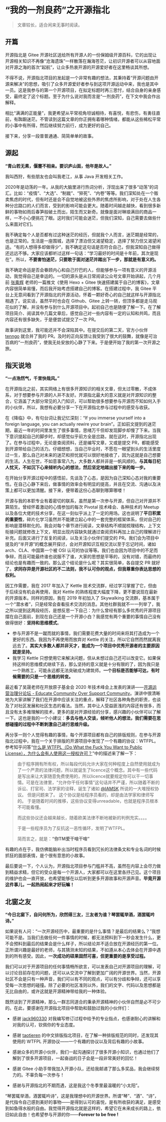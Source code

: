 # “我的一剂良药”之开源指北

> 文章较长，适合闲来无事时阅读。

## 开篇

开源指北是 Gitee 开源社区送给所有开源人的一份保姆级开源百科，它的出现让开源相关知识不再像“沧海遗珠”一样散落在瀚海苍茫，让初识开源者可以从容地面对开源之海的首次“起航”，让众多热衷开源的开源爱好者在这里畅谈其所想。

不得不说，开源指北项目的发起是一个非常有趣的想法，其秉持着“开源问题由开源来解决”的思想，吸引了众多开源爱好者参与到这项开源运动中来，我也是其中一员。这是我参与的第一个开源项目，在拟定标题时再三思忖，结合自身的亲身感受，最终定了这个标题。至于为什么说对我而言是“一剂良药”，在下文中我会作出解释。

相比“满满的正能量”，我更希望从平常视角坦诚相待，有喜悦，有悲伤，有勇往直前，有踟蹰迷茫。不管读到这篇文章的你正拥有着哪种情绪，都能从这些稀松平常的小事中有所得，然后继续努力前行，成为更好的自己。

接下来，分享一段普普通通、简简单单的故事。

## 源起

**“青山若无素，偃蹇不相亲。要识庐山面，他年是故人。”** 

我叫西狩，有些朋友也会叫我老江，从事 Java 开发相关工作。

2020年是动荡的一年。从我的大脑里进行热词分析，浮现出来了很多“动荡”的词汇。比如：“疫情”、“大选”、“制裁”、“猝死”、“内卷”等等。我们深知处在一个贩卖焦虑的时代，但有时还是会不自觉地被这些外界的焦虑所影响，对于处在人生各种分岔路口的人们而言，受到的影响可能会更大。随着时间越走越快，看到很多新鲜的事物如雨后春笋般破土而出，陌生而又新奇。就像是面对琳琅满目的商品一样，一不小心便挑花了眼。这时我们可能会迷茫，但我们深知，自己需要去做些什么来面对它们。

我不确定每个人是否都有过这种迷茫的经历，但就我个人而言，迷茫期是经常的，也是正常的。生活是一座围城，选择了漂泊但又渴望稳定，选择了努力但又渴望闲适。“有的人想得多却做得少”，我不确定这句话是否符合自己，但我深知自己做得还远远不够。大家应该都听过这样一句话：“学习最好的时间是十年前，其次是现在”。所以，**不要害怕迷茫，只要敢于面对迷茫并踏出下一步，那就是有意义的。** 

我不确定命运是否会眷顾内心和自己拧巴的人，但能够参与一项有意义的开源活动，我觉得自己是幸运的。一切的源头是从日常阅读公众号文章开始讲起，几个月前 [张乘辉](https://github.com/objcoding) 老师的一篇推文《使用 Hexo + Gitee 快速搭建属于自己的博客》，文章内容很简单易懂，而后我开始考虑搭建自己的博客。在搭建过程中，我 Gitee 平台上无意间看到了开源指北的开源活动，怀着一颗好奇心的自己就这样与开源指北相遇了。说实话，虽然平时也会在 Github、Gitee 上转一转，但顶多都是走马观花似的了解，并没有参与到什么开源项目中。起初自己也是随便了解一下。在了解项目简介、阅读其中几篇文章后，感觉自己对一些内容有一定的认知和共鸣，而且内容还有很多缺失，于是便尝试提交了一次 PR。

故事讲到这里，我可能还并不会深陷其中。在提交后的第二天，官方小伙伴 [tenngo](https://gitee.com/tenngoxars) 就合并了我的 PR。及时的正向反馈让我受到了很大的鼓舞，就像是可治百病的“一剂良药”，使我无处安放的心静了下来。于是便开始了我的第一次开源之旅。

## 指天说地

**“一点浩然气，千里快哉风。”** 

在开源指北之前，其实网络上有很多开源知识的相关文章，但太过零散，不成体系，对于想要参与开源的人并不友好。开源指北最大的意义就是对开源知识的整合，它涵盖了大部分常见的入门知识，可以帮助很多想要参与开源而不知如何入手的小伙伴，所以，我想有必要分享一下在开源指北参与过程中的感受与收获。

在《降临》中，有句台词让我记忆深刻：“If you immerse yourself into a foreign language, you can actually rewire your brain”。正如前文提到的迷茫期，最近一年的时间里发生了很多事情，思绪万千但却发现脚步却慢了下来。当我下意识提起自己的脚步时，却感觉似乎前方全是岔路，就在这时，开源指北出现了。在参与过程中，无论是查阅资料，还是编写文章，又或是提交 PR，都能感受到开源带给自己的活力。仔细想想，当自己毕业时，不愿在一眼望到头的生活里度过一生，那么自己对未来的迷茫和担忧就可以很好地接收了，因为这就是自己想要的生活。人生在世，不如意事常八九，大多数人都并非是一帆风顺的。**与其每日杞人忧天，不如沉下心来倾听内心的想法，然后坚定地踏出接下来的每一步。** 

在开始分享开源过程中的感悟前，先谈及了心态，是因为自己深知心态对我的重要性。在自己心静下来后，做事情的效率会有明显的提高，并且在交流、沟通以及决策上都可以更加清醒。接下来，便带着这份心态聊到哪算哪喽！

开源与我的本职专业有着密切的联系，虽然是第一次参与开源，但自己对开源并不算陌生。曾经怀着激动的心情参加的每次 Pivotal 技术峰会、各种技术的 Meetup 以及各位大佬的技术分享，在这一刻似乎派上了一定的用场。这也说明了**平日积累的重要性**，碎片化学习虽然并不能建立起心中的一套完整的框架体系，但对自己的影响是潜移默化的。我会对每个章节进行阅读，文章结构不顺就梳理结构，上下文衔接问题就修改上下文，明显出现内容缺失就通过查阅资料再加上自己的理解进行补充。后面又进行了反复的阅读，以及关注小伙伴们提交的 PR。我们会为项目中提及的“半开源”的概念展开探讨，会对开源知识互相交流以至于忘记时间，诸如 arch、CLA、中国第一个被 OSI 认可的协议等等。我们也会因为项目中的不足而争辩，而且可能最终谁也说服不了谁，大家的思想是平等的，没有对错，而最终的结论也是有趣而一致的。那么这个结论是什么呢？其实很简单，各自提交 PR 就好了。**求同存异是开源社区的不二法则，我不认可你的观点，但我尊重你表达思想的权利。** 

因工作需要，我在 2017 年加入了 Kettle 技术交流群，经过学习掌握了它，但由于后续没有机会再使用，我对 Kettle 的熟练程度大幅度下降，更不要说现在最新的开源版本。同样的原因，我在 2019 年初加入了 Skywalking 交流群，基本属于一个“潜水者”，只是经常会查看技术交流的消息。其他社群我就不一一列举了，我之所以提到这两段经历，是想反思一下自己：为什么曾经有那么多优秀的开源项目摆在自己面前，到现在自己还是一个开源小白？我感觉有两个重要的事情自己没有做得很好：**坚持和思维模式**。

- 参与开源不是一蹴而就的事情，我们需要花费大量的时间来将其打造成为一个更好的东西。我因为不再使用而放弃对 Kettle 的关注，所以它自然而然就离我远去了。**其实大多数人都并非天才，能成为一个项目中优秀开源者的主要原因就是坚持。** 
- 我学习 Kettle 只想使用它来解决问题，但从未想过自己还可以改变它。如果保持这样的思维模式继续下去，那么坚持的意义就是十分有限的了，因为我只是一个熟练工，可能永远都无法突破成为建筑师。**一个目标是否能够可达，有时候需要的只是一个思维的转变。** 

最近看了吴晟老师在开放原子基金会 2020 年技术峰会上发表的演讲——[开源运营治理分论坛 - Educate Community Over Support Community](https://www.bilibili.com/video/BV125411E7GK?p=1&share_medium=iphone&share_plat=ios&share_source=QQ&share_tag=s_i&timestamp=1611211180&unique_k=ZKplUv)。演讲中很清晰地为大家讲解了我们在开源中应该关注的重点，解释了社区各种角色的职责，也谈及了对社区发展和社区生态的看法。当然，其中让人受益匪浅的内容还有很多，而且没有太多难理解的技术，更多的是对开源经验的分享，感兴趣的小伙伴可以了解一下。这也是我的一个小建议：**多去与他人交谈，倾听他人的想法，我们需要在思想碰撞的过程中不断刺激自己进行思维升级。** 

再分享一则个人觉得有趣的事情，每个开源项目都有自己的排版规则，在参与开源指北过程中，我在一个关于排版的开源项目中发现了一个有趣的协议：WTFPL。参考知乎问答“[什么是 WTFPL（Do What the Fuck You Want to Public License），为什么会有人使用这一授权许可？](https://www.zhihu.com/question/20865060/answer/51757033)”中的描述来了解一下：

> 由于程序拥有所有权，所以每段代码允许大家在何种程度上自然使用就成为了一个严肃的法律问题，所以就诞生了licence这个概念。其中有一些代码是写出来让大家随意免费使用的，所以licence就要规定你可以干一切事情。可是在法律里，“允许你干任何事情”这句话并不严谨，所以随着不断的诉讼、打官司、法学家的诠释，诞生了诸如 [@IAMSK](http://www.zhihu.com/people/c55d6c118b9141f20776588b0308e586) 所说的一大堆授权协议。
> 但是问题来了。
> 这个协议是给程序员看的，却是由法学家和律师写的。
> 于是随着时间的推移，这些协议变得unreadable，也就是程序员根本不可能看懂。
>
> 而这些协议还会越来越长，随着欧美法律不断地被新的判例充实。。。。
>
> 于是一些程序员为了反抗这一恶性循环，发明了WTFPL。
>
> 简而言之，就是：**“你TM爱干啥干啥”**

有趣的点在于，我仿佛能脑补出当时程序员看到冗长的法律条文和专业名词的时候抓狂的面部表情，是个很有意思的小故事。

最后要说一下，个人认为，开源指北项目参与门槛并不高，虽然在内容上会尽力做到精益求精，但它的受众是每一个开源人，大家都可以在这里各抒己见。这个项目的维护也会一直开放，也希望能够在以后听到更多开源故事和开源声音。**毕竟开源这件事儿，一起热闹起来才好玩嘛！** 

## 北窗之友

**“今日北窗下，自问何所为，欣然得三友，三友者为谁？琴罢辄举酒，酒罢辄吟诗。”** 

如果说有人问：“一次开源经历中，最重要的是什么事情？是最后的结果么？”我想可能不是。当我们去做任何一件事情的时候，都无法预料到下一秒会发生什么，更不会预料到最后的结果会是什么样子，所以结论并不适合放在开源经历的第一位。正所谓兴趣是最好的老师，与其猜测未知的结果，不如遵从本心去体会在开源中遇到的所有感受。因此，**一次成功的硕果固然可喜，但更重要的是享受过程。** 

我们可以对于开源项目的任何事情畅所欲言，可以发表自己对开源项目的理解，可以讨论目前存在的问题，还可以从交流中了解到更加广阔的开源世界。当然，开源社区不会是只有一种声音，我们可以有不同的观点，可以有分歧和争辩，还可以享受每一次思想的碰撞。除了必要的社区准则以外，我们的文字、代码以及思想都是无比自由的，或许这就是开源精神带给我的一种体验。

既然谈到了开源精神，那么一群志同道合的秉承开源精神的小伙伴自然是必不可少的。在此，要感谢在开源指北项目中帮助和鼓励过我的小伙伴们：

- 感谢 [jack960330](https://gitee.com/jack960330) 对我编写修订过程中给予的专业指点，也感谢耐心的讲解和对我的认可，钦佩你的专业态度。

- 感谢 [taotieren](https://gitee.com/taotieren) 的中文排版指北项目，在了解一种排版规范的同时，还发现其使用的 WTFPL 开源协议——一个有趣的协议以及背后有趣的小故事。

- 感谢众多的开源小伙伴，我们一起沟通探讨了很多开源小知识，也通过他们了解到了很多开源项目，一起奋战的日子会是一段非常美好的回忆！

- 感谢 Gitee 小助手带我加入开源小队，还给我邮递了那么多奖品，我会继续努力的。不辜负每一次参与！
- 感谢与开源指北的不期而遇，这是我这个冬季里最温暖的“小太阳”。

“琴罢辄举酒，酒罢辄吟诗”，这是我理想中的开源世界。所谓“琴”、“酒”、“诗”，是代指令自己感到美好的事物——是得到认可的喜悦，是有所收获的满足，是感受到如鱼得水般的自由。我觉得开源指北就是这样的，希望它在未来成长的路上，依旧如此自由！也希望参与开源的你——**Forever to be free !** 